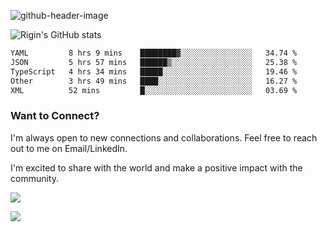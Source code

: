 
![github-header-image](https://github.com/riginoommen/riginoommen/assets/3840244/889cae65-df55-4cda-86cc-bf21bf1f2e96)

![Rigin's GitHub stats](https://github-readme-stats.vercel.app/api?username=riginoommen\&show_icons=true\&show=reviews,discussions_started,discussions_answered,prs_merged,prs_merged_percentage)


<!--START_SECTION:waka-->

```txt
YAML         8 hrs 9 mins    ████████▓░░░░░░░░░░░░░░░░   34.74 %
JSON         5 hrs 57 mins   ██████▒░░░░░░░░░░░░░░░░░░   25.38 %
TypeScript   4 hrs 34 mins   █████░░░░░░░░░░░░░░░░░░░░   19.46 %
Other        3 hrs 49 mins   ████░░░░░░░░░░░░░░░░░░░░░   16.27 %
XML          52 mins         █░░░░░░░░░░░░░░░░░░░░░░░░   03.69 %
```

<!--END_SECTION:waka-->

### Want to Connect?

I'm always open to new connections and collaborations. Feel free to reach out to me on Email/LinkedIn.

I'm excited to share with the world and make a positive impact with the community.

![](https://komarev.com/ghpvc/?username=riginoommen)

![](https://hit.yhype.me/github/profile?user_id=3840244)

